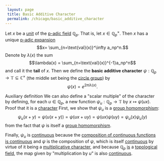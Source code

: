 ```yaml
---
 layout: page
 title: Basic Additive Character
 permalink: /chicago/basic_additive_character
---
```

Let $x$ be a [unit](https://defsmath.github.io/DefsMath/unit_of_a_ring) of the [p-adic field](https://defsmath.github.io/DefsMath/p-adic_field) $\mathbb Q_p$. That is, let $x\in\mathbb Q_p^\times$. Then $x$ has a unique [p-adic expansion](https://defsmath.github.io/DefsMath/p-adic_expansion_is_unique) $$x= \sum_{n=\text{val}(x)}^\infty a_np^n.$$ Denote by $\lambda(x)$ the sum $$\lambda(x) = \sum_{n=\text{val}(x)}^{-1}a_np^n$$ and call it the **tail** of $x$. Then we define the **basic additive character** $\psi:\mathbb Q_p\to \mathbb T\subseteq \mathbb C^\times$ (the middle set being the [circle group](https://defsmath.github.io/DefsMath/circle_group)) by $$\psi(x) = e^{2\pi i \lambda(x)}.$$


 Auxiliary definition
We can also define a "scalar multiple" of the character by defining, for each $u\in\mathbb Q_p$, a new function $\psi_u:\mathbb Q_p\to \mathbb T$ by $x\mapsto \psi(ux)$.  
 Proof that it is a [character](https://defsmath.github.io/DefsMath/multiplicative_character)
First, we show that $\psi_u$ is a [group homomorphism](https://defsmath.github.io/DefsMath/group_homomorphism): $$\psi_u(x+y) = \psi(u(x+y)) = \psi(ux+uy) = \psi(ux)\psi(uy) = \psi_u(x)\psi_u(y)$$ from the fact that $\psi$ is itself a [group homomorphism](https://defsmath.github.io/DefsMath/group_homomorphism). 

Finally, $\psi_u$ is [continuous](https://defsmath.github.io/DefsMath/continuous) because the [composition of continuous functions is continuous](https://defsmath.github.io/DefsMath/composition_of_continuous_functions_is_continuous) and $\psi$ is the composition of $\psi$, which is itself [continuous](https://defsmath.github.io/DefsMath/continuous) by virtue of it being a [multiplicative character](https://defsmath.github.io/DefsMath/multiplicative_character), and because $\mathbb Q_p$ [is](https://defsmath.github.io/DefsMath/Qp_is_a_topological_field) a [topological field](https://defsmath.github.io/DefsMath/topological_field), the map given by "multiplication by $u$" is also [continuous](https://defsmath.github.io/DefsMath/continuous). 